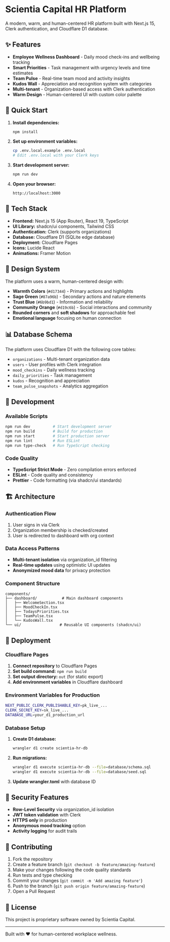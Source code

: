 # Scientia Capital HR Platform

A modern, warm, and human-centered HR platform built with Next.js 15, Clerk authentication, and Cloudflare D1 database.

## ✨ Features

- **Employee Wellness Dashboard** - Daily mood check-ins and wellbeing tracking
- **Smart Priorities** - Task management with urgency levels and time estimates  
- **Team Pulse** - Real-time team mood and activity insights
- **Kudos Wall** - Appreciation and recognition system with categories
- **Multi-tenant** - Organization-based access with Clerk authentication
- **Warm Design** - Human-centered UI with custom color palette

## 🚀 Quick Start

1. **Install dependencies:**
   ```bash
   npm install
   ```

2. **Set up environment variables:**
   ```bash
   cp .env.local.example .env.local
   # Edit .env.local with your Clerk keys
   ```

3. **Start development server:**
   ```bash
   npm run dev
   ```

4. **Open your browser:**
   ```
   http://localhost:3000
   ```

## 🔧 Tech Stack

- **Frontend:** Next.js 15 (App Router), React 19, TypeScript
- **UI Library:** shadcn/ui components, Tailwind CSS
- **Authentication:** Clerk (supports organizations)
- **Database:** Cloudflare D1 (SQLite edge database)
- **Deployment:** Cloudflare Pages
- **Icons:** Lucide React
- **Animations:** Framer Motion

## 🎨 Design System

The platform uses a warm, human-centered design with:

- **Warmth Colors** (`#d17344`) - Primary actions and highlights
- **Sage Green** (`#87a96b`) - Secondary actions and nature elements  
- **Trust Blue** (`#6b9bd1`) - Information and reliability
- **Community Orange** (`#d19c6b`) - Social interactions and community
- **Rounded corners** and **soft shadows** for approachable feel
- **Emotional language** focusing on human connection

## 📊 Database Schema

The platform uses Cloudflare D1 with the following core tables:

- `organizations` - Multi-tenant organization data
- `users` - User profiles with Clerk integration
- `mood_checkins` - Daily wellness tracking
- `daily_priorities` - Task management
- `kudos` - Recognition and appreciation
- `team_pulse_snapshots` - Analytics aggregation

## 🚧 Development

### Available Scripts

```bash
npm run dev          # Start development server
npm run build        # Build for production  
npm run start        # Start production server
npm run lint         # Run ESLint
npm run type-check   # Run TypeScript checking
```

### Code Quality

- **TypeScript Strict Mode** - Zero compilation errors enforced
- **ESLint** - Code quality and consistency
- **Prettier** - Code formatting (via shadcn/ui standards)

## 🏗️ Architecture

### Authentication Flow
1. User signs in via Clerk
2. Organization membership is checked/created
3. User is redirected to dashboard with org context

### Data Access Patterns
- **Multi-tenant isolation** via organization_id filtering
- **Real-time updates** using optimistic UI updates
- **Anonymized mood data** for privacy protection

### Component Structure
```
components/
├── dashboard/           # Main dashboard components
│   ├── WelcomeSection.tsx
│   ├── MoodCheckIn.tsx
│   ├── TodaysPriorities.tsx  
│   ├── TeamPulse.tsx
│   └── KudosWall.tsx
└── ui/                 # Reusable UI components (shadcn/ui)
```

## 🚀 Deployment

### Cloudflare Pages

1. **Connect repository** to Cloudflare Pages
2. **Set build command:** `npm run build`
3. **Set output directory:** `out` (for static export)
4. **Add environment variables** in Cloudflare dashboard

### Environment Variables for Production

```bash
NEXT_PUBLIC_CLERK_PUBLISHABLE_KEY=pk_live_...
CLERK_SECRET_KEY=sk_live_...
DATABASE_URL=your_d1_production_url
```

### Database Setup

1. **Create D1 database:**
   ```bash
   wrangler d1 create scientia-hr-db
   ```

2. **Run migrations:**
   ```bash
   wrangler d1 execute scientia-hr-db --file=database/schema.sql
   wrangler d1 execute scientia-hr-db --file=database/seed.sql
   ```

3. **Update wrangler.toml** with database ID

## 🔐 Security Features

- **Row-Level Security** via organization_id isolation
- **JWT token validation** with Clerk
- **HTTPS only** in production
- **Anonymous mood tracking** option
- **Activity logging** for audit trails

## 🤝 Contributing

1. Fork the repository
2. Create a feature branch (`git checkout -b feature/amazing-feature`)
3. Make your changes following the code quality standards
4. Run tests and type checking
5. Commit your changes (`git commit -m 'Add amazing feature'`)
6. Push to the branch (`git push origin feature/amazing-feature`)
7. Open a Pull Request

## 📜 License

This project is proprietary software owned by Scientia Capital.

---

Built with ❤️ for human-centered workplace wellness.